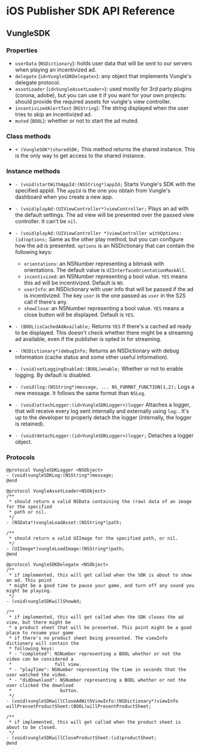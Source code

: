 # iOS Publisher SDK API Reference

## VungleSDK

### Properties

* `userData` (`NSDictionary`): holds user data that will be sent to our servers when playing an incentivized ad.
* `delegate` (`id<VungleSDKDelegate>`): any object that implements Vungle's delegate protocol.
* `assetLoader` (`id<VungleAssetLoader>`): used mostly for 3rd party plugins (corona, adobe), but you can use it if you want for your own projects: should provide the required assets for vungle's view controller.
* `incentivizedAlertText` (`NSString`): The string displayed when the user tries to skip an incentivized ad.
* `muted` (`BOOL`): whether or not to start the ad muted.

### Class methods

* `+ (VungleSDK*)sharedSDK;`
  This method returns the shared instance. This is the only way to get access to the shared instance.

### Instance methods

* `- (void)startWithAppId:(NSString*)appId;`
  Starts Vungle's SDK with the specified appId. The `appId` is the one you obtain from Vungle's dashboard when you create a new app. 

* `- (void)playAd:(UIViewController*)viewController;`
  Plays an ad with the default settings. The ad view will be presented over the passed view controller. It can't be `nil`.

* `- (void)playAd:(UIViewController *)viewController withOptions:(id)options;`
  Same as the other play method, but you can configure how the ad is presented. `options` is an NSDictionary that can contain the following keys:
  * `orientations`: an NSNumber representing a bitmask with orientations. The default value is `UIInterfaceOrientationMaskAll`.
  * `incentivized`: an NSNumber representing a bool value. `YES` means this ad will be incentivized. Default is `NO`.
  * `userInfo`: an NSDictionary with user info that will be passed if the ad is incentivized. The key `user` is the one passed as `user` in the S2S call if there's any.
  * `showClose`: an NSNumber representing a bool value. `YES` means a close button will be displayed. Default is `YES`.

* `- (BOOL)isCachedAdAvailable;`
  Returns `YES` if there's a cached ad ready to be displayed. This doesn't check whether there might be a streaming ad available, even if the publisher is opted in for streaming.

* `- (NSDictionary*)debugInfo;`
  Returns an NSDictionary with debug information (cache status and some other useful information).

* `- (void)setLoggingEnabled:(BOOL)enable;`
  Whether or not to enable logging. By default is disabled.

* `- (void)log:(NSString*)message, ... NS_FORMAT_FUNCTION(1,2);`
  Logs a new message. It follows the same format than `NSLog`.

* `- (void)attachLogger:(id<VungleSDKLogger>)logger`
  Attaches a logger, that will receive every log sent internally and externally using `log:`. It's up to the developer to properly detach the logger (internally, the logger is retained).

* `- (void)detachLogger:(id<VungleSDKLogger>)logger;`
  Detaches a logger object.

### Protocols

```obj-c
@protocol VungleSDKLogger <NSObject>
- (void)vungleSDKLog:(NSString*)message;
@end
```

```obj-c
@protocol VungleAssetLoader<NSObject>
/**
 * should return a valid NSData containing the (raw) data of an image for the specified
 * path or nil.
 */
- (NSData*)vungleLoadAsset:(NSString*)path;
   
/**
 * should return a valid UIImage for the specified path, or nil.
 */
- (UIImage*)vungleLoadImage:(NSString*)path;
@end
```

```obj-c
@protocol VungleSDKDelegate <NSObject>
/**
 * if implemented, this will get called when the SDK is about to show an ad. This point
 * might be a good time to pause your game, and turn off any sound you might be playing.
 */
- (void)vungleSDKwillShowAd;
   
/**
 * if implemented, this will get called when the SDK closes the ad view, but there might be
 * a product sheet that will be presented. This point might be a good place to resume your game
 * if there's no product sheet being presented. The viewInfo dictionary will contain the
 * following keys:
 * - "completed": NSNumber representing a BOOL whether or not the video can be considered a
 *                full view.
 * - "playTime": NSNumber representing the time in seconds that the user watched the video.
 * - "didDownlaod": NSNumber representing a BOOL whether or not the user clicked the download
 *                  button.
 */
- (void)vungleSDKwillCloseAdWithViewInfo:(NSDictionary*)viewInfo willPrensetProductSheet:(BOOL)willPresentProductSheet;

/**
 * if implemented, this will get called when the product sheet is about to be closed.
 */
- (void)vungleSDKwillCloseProductSheet:(id)productSheet;
@end			   
```
